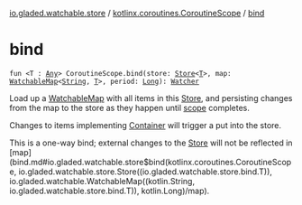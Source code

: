 [io.gladed.watchable.store](../index.md) / [kotlinx.coroutines.CoroutineScope](index.md) / [bind](./bind.md)

# bind

`fun <T : `[`Any`](https://kotlinlang.org/api/latest/jvm/stdlib/kotlin/-any/index.html)`> CoroutineScope.bind(store: `[`Store`](../-store/index.md)`<`[`T`](bind.md#T)`>, map: `[`WatchableMap`](../../io.gladed.watchable/-watchable-map/index.md)`<`[`String`](https://kotlinlang.org/api/latest/jvm/stdlib/kotlin/-string/index.html)`, `[`T`](bind.md#T)`>, period: `[`Long`](https://kotlinlang.org/api/latest/jvm/stdlib/kotlin/-long/index.html)`): `[`Watcher`](../../io.gladed.watchable/-watcher/index.md)

Load up a [WatchableMap](../../io.gladed.watchable/-watchable-map/index.md) with all items in this [Store](../-store/index.md), and persisting changes from the map to the store
as they happen until [scope](#) completes.

Changes to items implementing [Container](../-container/index.md) will trigger a put into the store.

This is a one-way bind; external changes to the [Store](../-store/index.md) will not be reflected in [map](bind.md#io.gladed.watchable.store$bind(kotlinx.coroutines.CoroutineScope, io.gladed.watchable.store.Store((io.gladed.watchable.store.bind.T)), io.gladed.watchable.WatchableMap((kotlin.String, io.gladed.watchable.store.bind.T)), kotlin.Long)/map).

